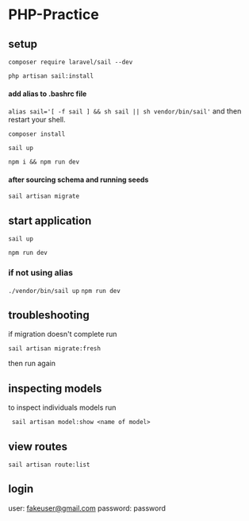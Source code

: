 # PHP-Practice

## setup

` composer require laravel/sail --dev `

` php artisan sail:install `

#### add alias to .bashrc file
` alias sail='[ -f sail ] && sh sail || sh vendor/bin/sail' `
and then restart your shell.

` composer install `

` sail up `

` npm i && npm run dev `


#### after sourcing schema and running seeds

` sail artisan migrate `

## start application

` sail up `

` npm run dev `

### if not using alias
` ./vendor/bin/sail up `
` npm run dev `

## troubleshooting
if migration doesn't complete run

` sail artisan migrate:fresh `

then run again 

## inspecting models
 
 to inspect individuals models run
 
 ` sail artisan model:show <name of model>`

 ## view routes

 ` sail artisan route:list `

 ## login
 user:
 fakeuser@gmail.com
 password:
 password


